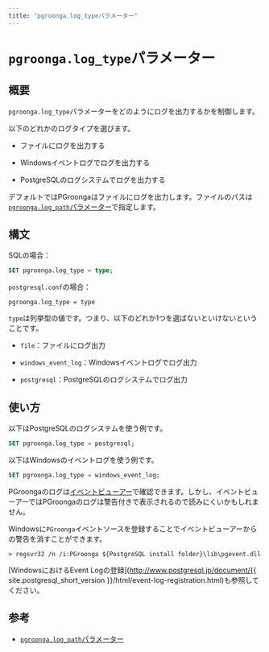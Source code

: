 ```yaml
---
title: "pgroonga.log_typeパラメーター"
---
```


# `pgroonga.log_type`パラメーター

## 概要

`pgroonga.log_type`パラメーターをどのようにログを出力するかを制御します。

以下のどれかのログタイプを選びます。

  * ファイルにログを出力する

  * Windowsイベントログでログを出力する

  * PostgreSQLのログシステムでログを出力する

デフォルトではPGroongaはファイルにログを出力します。ファイルのパスは[`pgroonga.log_path`パラメーター](log_path.html)で指定します。

## 構文

SQLの場合：

```sql
SET pgroonga.log_type = type;
```

`postgresql.conf`の場合：

```text
pgroonga.log_type = type
```

`type`は列挙型の値です。つまり、以下のどれか1つを選ばないといけないということです。

  * `file`：ファイルにログ出力

  * `windows_event_log`：Windowsイベントログでログ出力

  * `postgresql`：PostgreSQLのログシステムでログ出力

## 使い方

以下はPostgreSQLのログシステムを使う例です。

```sql
SET pgroonga.log_type = postgresql;
```

以下はWindowsのイベントログを使う例です。

```sql
SET pgroonga.log_type = windows_event_log;
```

PGroongaのログは[イベントビューアー](http://windows.microsoft.com/ja-jp/windows/open-event-viewer)で確認できます。しかし、イベントビューアーではPGroongaのログは警告付きで表示されるので読みにくいかもしれません。

Windowsに`PGroonga`イベントソースを登録することでイベントビューアーからの警告を消すことができます。

```text
> regsvr32 /n /i:PGroonga ${PostgreSQL install folder}\lib\pgevent.dll
```

[WindowsにおけるEvent Logの登録](http://www.postgresql.jp/document/{{ site.postgresql_short_version }}/html/event-log-registration.html)も参照してください。

## 参考

  * [`pgroonga.log_path`パラメーター](log_path.html)
